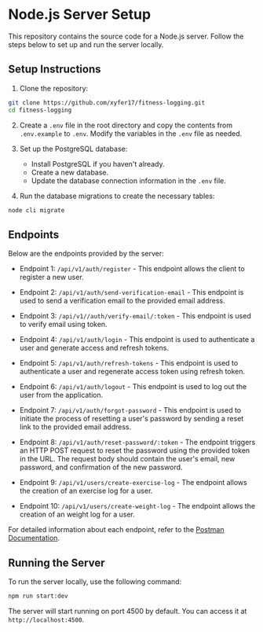 # Node.js Server Setup

This repository contains the source code for a Node.js server. Follow the steps below to set up and run the server locally.

## Setup Instructions

1. Clone the repository:

```bash
git clone https://github.com/xyfer17/fitness-logging.git
cd fitness-logging
```

2. Create a `.env` file in the root directory and copy the contents from `.env.example` to `.env`. Modify the variables in the `.env` file as needed.

3. Set up the PostgreSQL database:

   - Install PostgreSQL if you haven't already.
   - Create a new database.
   - Update the database connection information in the `.env` file.

4. Run the database migrations to create the necessary tables:

```bash
node cli migrate
```

## Endpoints

Below are the endpoints provided by the server:

- Endpoint 1: `/api/v1/auth/register` - This endpoint allows the client to register a new user.

- Endpoint 2: `/api/v1/auth/send-verification-email` - This endpoint is used to send a verification email to the provided email address.

- Endpoint 3: `/api/v1//auth/verify-email/:token` - This endpoint is used to verify email using token.

- Endpoint 4: `/api/v1/auth/login` - This endpoint is used to authenticate a user and generate access and refresh tokens.

- Endpoint 5: `/api/v1/auth/refresh-tokens` - This endpoint is used to authenticate a user and regenerate access token using refresh token.

- Endpoint 6: `/api/v1/auth/logout` - This endpoint is used to log out the user from the application.

- Endpoint 7: `/api/v1/auth/forgot-password` - This endpoint is used to initiate the process of resetting a user's password by sending a reset link to the provided email address.

- Endpoint 8: `/api/v1/auth/reset-password/:token` - The endpoint triggers an HTTP POST request to reset the password using the provided token in the URL. The request body should contain the user's email, new password, and confirmation of the new password.

- Endpoint 9: `/api/v1/users/create-exercise-log` - The endpoint allows the creation of an exercise log for a user.

- Endpoint 10: `/api/v1/users/create-weight-log` - The endpoint allows the creation of an weight log for a user.

For detailed information about each endpoint, refer to the [Postman Documentation](https://documenter.getpostman.com/view/28605013/2sA3JNaLLg).

## Running the Server

To run the server locally, use the following command:

```bash
npm run start:dev
```

The server will start running on port 4500 by default. You can access it at `http://localhost:4500`.

